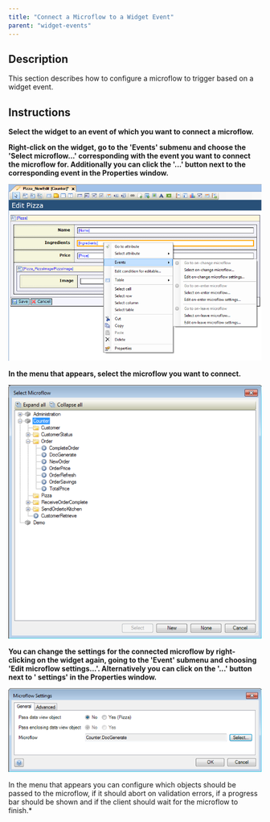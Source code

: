 ```yaml
---
title: "Connect a Microflow to a Widget Event"
parent: "widget-events"
---
```

## Description

This section describes how to configure a microflow to trigger based on a widget event.

## Instructions

 **Select the widget to an event of which you want to connect a microflow.**

 **Right-click on the widget, go to the 'Events' submenu and choose the 'Select <event> microflow...' corresponding with the event you want to connect the microflow for. Additionally you can click the '...' button next to the corresponding event in the Properties window.**

![](attachments/2621482/2752748.png)

 **In the menu that appears, select the microflow you want to connect.**

![](attachments/2621482/2752747.png)

 **You can change the settings for the connected microflow by right-clicking on the widget again, going to the 'Event' submenu and choosing 'Edit <event> microflow settings...'. Alternatively you can click on the '...' button next to '<Event> settings' in the Properties window.**

![](attachments/2621482/2752746.png)

In the menu that appears you can configure which objects should be passed to the microflow, if it should abort on validation errors, if a progress bar should be shown and if the client should wait for the microflow to finish.*
